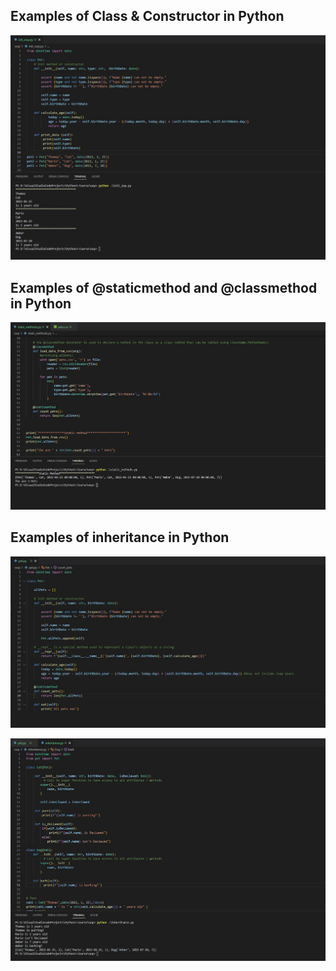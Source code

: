 ## Examples of Class & Constructor in Python
![Screenshot](prtsc/initOOPPython3.jpg)

## Examples of @staticmethod and @classmethod in Python
![Screenshot](prtsc/staticMethodsOOPPython3.jpg)

## Examples of inheritance in Python
![Screenshot](prtsc/classOOPPython3.jpg)

![Screenshot](prtsc/inheritanceOOPPython3.jpg)
